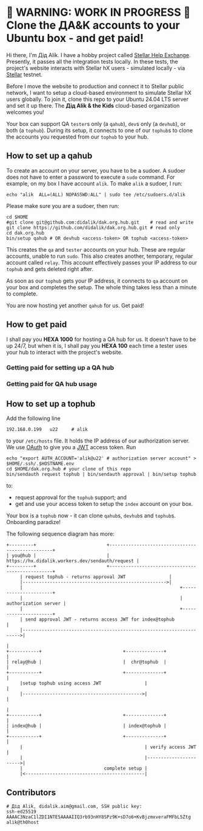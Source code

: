 # 👷 WARNING: WORK IN PROGRESS 👷 Clone the ДA&amp;K accounts to your Ubuntu box - and get paid!

Hi there, I'm Дід Alik. I have a hobby project called [Stellar Help Exchange](https://github.com/amissine/shex/blob/main/README.md#presentation "Stellar hX, work in progress"). Presently, it passes all the integration tests locally. In these tests, the project's website interacts with Stellar hX users - simulated locally - via [Stellar](https://stellar.org/) testnet.

Before I move the website to production and connect it to Stellar public network, I want to setup a cloud-based environment to simulate Stellar hX users globally. To join it, clone this repo to your Ubuntu 24.04 LTS server and set it up there. The **Дід Alik & the Kids** cloud-based organization welcomes you!

Your box can support QA `tester`s only (a `qahub`), `dev`s only (a `devhub`), or both (a `tophub`). During its setup, it connects to one of our `tophub`s to clone the accounts you requested from our `tophub` to your hub.

## How to set up a qahub

To create an account on your server, you have to be a sudoer. A sudoer does not have to enter a password to execute a `sudo` command. For example, on my box I have account `alik`. To make `alik` a sudoer, I run:

```
echo "alik  ALL=(ALL) NOPASSWD:ALL" | sudo tee /etc/sudoers.d/alik
```

Please make sure you are a sudoer, then run:

```
cd $HOME
#git clone git@github.com:didalik/dak.org.hub.git    # read and write
git clone https://github.com/didalik/dak.org.hub.git # read only
cd dak.org.hub
bin/setup qahub # OR devhub <access-token> OR tophub <access-token>
```

This creates the `qa` and `tester` accounts on your hub. These are regular accounts, unable to run `sudo`. This also creates another, temporary, regular account called `relay`. This account effectively passes your IP address to our `tophub` and gets deleted right after.

As soon as our `tophub` gets your IP address, it connects to `qa` account on your box and completes the setup. The whole thing takes less than a minute to complete.

You are now hosting yet another `qahub` for us. Get paid!

## How to get paid

I shall pay you **HEXA 1000** for hosting a QA hub for us. It doesn't have to be up 24/7, but when it is, I shall pay you **HEXA 100** each time a tester uses your hub to interact with the project's website.

### Getting paid for setting up a QA hub

### Getting paid for QA hub usage

## How to set up a tophub

Add the following line

```
192.168.0.199   u22     # alik
```

to your `/etc/hosts` file. It holds the IP address of our authorization server. We use [OAuth](https://www.ionos.com/digitalguide/server/security/oauth/) to give you a [JWT](https://www.ionos.com/digitalguide/websites/web-development/json-web-token-jwt/) access token. Run

```
echo "export AUTH_ACCOUNT='alik@u22' # authorization server account" > $HOME/.ssh/.$HOSTNAME.env
cd $HOME/dak.org.hub # your clone of this repo
bin/sendauth request tophub | bin/sendauth approval | bin/setup tophub
```

to:

- request approval for the `tophub` support; and
- get and use your access token to setup the `index` account on your box.

Your box is a `tophub` now - it can clone `qahub`s, `devhub`s and `tophub`s. Onboarding paradize!

The following sequence diagram has more:

```
+---------+                          +-------------------------------------------------+
| you@hub |                          | https://hx.didalik.workers.dev/sendauth/request |
+---------+                          +-------------------------------------------------+
     | request tophub - returns approval JWT                |
     |----------------------------------------------------->|
     |                                                          +----------------------+
     |                                                          | authorization server |
     |                                                          +----------------------+
     | send approval JWT - returns access JWT for index@tophub              |
     |--------------------------------------------------------------------->|
                                                                            |
+-----------+                              +--------------+                 |
| relay@hub |                              |  chr@tophub  |                 |
+-----------+                              +--------------+                 |
     |setup tophub using access JWT                |                        |
     |-------------------------------------------->|                        |
                                                                            |
+-----------+                              +--------------+                 |
| index@hub |                              | index@tophub |                 |
+-----------+                              +--------------+                 |
     |                                             | verify access JWT      |
     |                                             |----------------------->|
     |                              complete setup |
     |<--------------------------------------------|
```

## Contributors

```
# Дід Alik, didalik.aim@gmail.com, SSH public key:
ssh-ed25519 AAAAC3NzaC1lZDI1NTE5AAAAIIQ3rb93nHY8SPz9K+sD7o6+KvBjzmxveraFMFbL5Ztg alik@th0host
```
